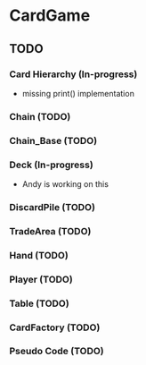 # CardGame

## TODO

### Card Hierarchy (In-progress)
- missing print() implementation

### Chain (TODO)

### Chain_Base (TODO)

### Deck (In-progress)
- Andy is working on this

### DiscardPile (TODO)

### TradeArea (TODO)

### Hand (TODO)

### Player (TODO)

### Table (TODO)

### CardFactory (TODO)

### Pseudo Code (TODO)
